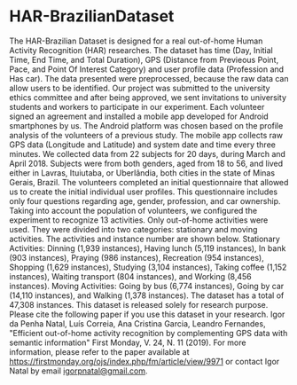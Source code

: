 # HAR-BrazilianDataset

The HAR-Brazilian Dataset is designed for a real out-of-home Human Activity Recognition (HAR) researches. 
The dataset has time (Day, Initial Time, End Time, and Total Duration), GPS (Distance from Previeous Point, Pace, and Point Of Interest Category) and user profile data (Profession and Has car). The data presented were preprocessed, because the raw data can allow users to be identified.
Our project was submitted to the university ethics committee and after being approved, we sent invitations to university students and workers to participate in our experiment. Each volunteer signed an agreement and installed a mobile app developed for Android smartphones by us. The Android platform was chosen based on the profile analysis of the volunteers of a previous study. The mobile app collects raw GPS data (Longitude and Latitude) and system date and time every three minutes.
We collected data from 22 subjects for 20 days, during March and April 2018. Subjects were from both genders, aged from 18 to 56, and lived either in Lavras, Ituiutaba, or Uberlândia, both cities in the state of Minas Gerais, Brazil. The volunteers completed an initial questionnaire that allowed us to create the initial individual user profiles. This questionnaire includes only four questions regarding age, gender, profession, and car ownership.
Taking into account the population of volunteers, we configured the experiment to recognize 13 activities. Only out-of-home activities were used. They were divided into two categories: stationary and moving activities. The activities and instance number are shown below.
Stationary Activities: Dinning (1,939 instances), Having lunch (5,119 instances), In bank (903 instances), Praying (986 instances), Recreation (954 instances), Shopping (1,629 instances), Studying (3,104 instances), Taking coffee (1,152 instances), Waiting transport (804 instances), and Working (8,456 instances).
Moving Activities: Going by bus (6,774 instances), Going by car (14,110 instances), and Walking (1,378 instances).
The dataset has a total of 47,308 instances.
This dataset is released solely for research purpose. Please cite the following paper if you use this dataset in your research.
Igor da Penha Natal, Luís Correia, Ana Cristina Garcia, Leandro Fernandes, "Efficient out-of-home activity recognition by complementing GPS data with semantic information" First Monday, V. 24, N. 11 (2019).
For more information, please refer to the paper available at https://firstmonday.org/ojs/index.php/fm/article/view/9971 or contact Igor Natal by email igorpnatal@gmail.com.
